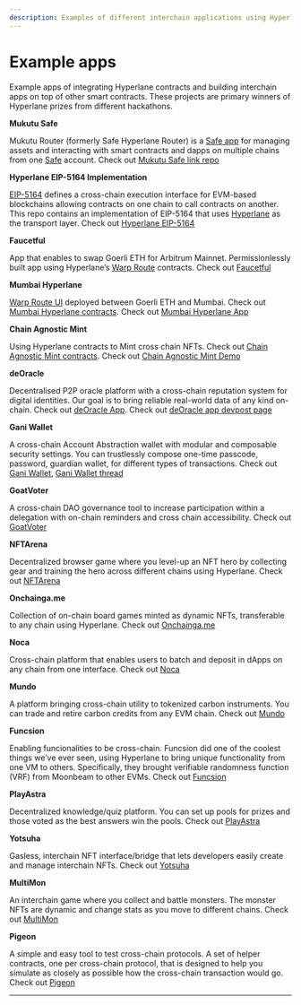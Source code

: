 ```yaml
---
description: Examples of different interchain applications using Hyperlane
---
```


# Example apps

Example apps of integrating Hyperlane contracts and building interchain apps on top of other smart contracts. These projects are primary winners of Hyperlane prizes from different hackathons.

**Mukutu Safe**

Mukutu Router (formerly Safe Hyperlane Router) is a [Safe app](https://help.gnosis-safe.io/en/articles/4022022-what-are-safe-apps) for managing assets and interacting with smart contracts and dapps on multiple chains from one [Safe](https://app.safe.global/) account. Check out [Mukutu Safe link repo](https://github.com/mukutu-tech/mukutu-safe)

**Hyperlane EIP-5164 Implementation**

[EIP-5164](https://eips.ethereum.org/EIPS/eip-5164) defines a cross-chain execution interface for EVM-based blockchains allowing contracts on one chain to call contracts on another. This repo contains an implementation of EIP-5164 that uses [Hyperlane](https://www.hyperlane.xyz/) as the transport layer. Check out [Hyperlane EIP-5164](https://github.com/davidsemakula/hyperlane-eip-5164)

**Faucetful**

App that enables to swap Goerli ETH for Arbitrum Mainnet. Permissionlessly built app using Hyperlane’s [Warp Route](https://docs.hyperlane.xyz/docs/deploy/deploy-warp-route#warp-route-architecture) contracts. Check out [Faucetful](https://www.faucetful.app/)

**Mumbai Hyperlane**

[Warp Route UI](../deploy/deploy-warp-route/) deployed between Goerli ETH and Mumbai. Check out [Mumbai Hyperlane contracts](https://github.com/0xminer11/mumbai-hyperlane). Check out [Mumbai Hyperlane App](https://mumbai-hyperlane.vercel.app/)

**Chain Agnostic Mint**

Using Hyperlane contracts to Mint cross chain NFTs. Check out [Chain Agnostic Mint contracts](https://github.com/OxHimanshu/Chain-Agnostic-Mint). Check out [Chain Agnostic Mint Demo](https://www.youtube.com/watch?v=pGCy\_OK50Ps\&ab\_channel=HimanshuGarg)

**deOracle**

Decentralised P2P oracle platform with a cross-chain reputation system for digital identities. Our goal is to bring reliable real-world data of any kind on-chain. Check out [deOracle App](https://deoracle.xyz/). Check out [deOracle app devpost page](https://devpost.com/software/deoracle-xyz)

**Gani Wallet**

A cross-chain Account Abstraction wallet with modular and composable security settings. You can trustlessly compose one-time passcode, password, guardian wallet, for different types of transactions. Check out [Gani Wallet](https://ethglobal.com/showcase/gani-wallet-838so), [Gani Wallet thread](https://twitter.com/onjas\_buidl/status/1590135483287293952?s=20)

**GoatVoter**

A cross-chain DAO governance tool to increase participation within a delegation with on-chain reminders and cross chain accessibility. Check out [GoatVoter](https://ethglobal.com/showcase/goatvoter-88p83)

**NFTArena**

Decentralized browser game where you level-up an NFT hero by collecting gear and training the hero across different chains using Hyperlane. Check out [NFTArena](https://ethglobal.com/showcase/nft-arena-93bvn)

**Onchainga.me**

Collection of on-chain board games minted as dynamic NFTs, transferable to any chain using Hyperlane. Check out [Onchainga.me](https://ethglobal.com/showcase/onchainga-me-fahyu)

**Noca**

Cross-chain platform that enables users to batch and deposit in dApps on any chain from one interface. Check out [Noca](https://ethglobal.com/showcase/noca-9o99z)

**Mundo**

A platform bringing cross-chain utility to tokenized carbon instruments. You can trade and retire carbon credits from any EVM chain. Check out [Mundo](https://ethglobal.com/showcase/mundo-wh4t0)

**Funcsion**

Enabling funcionalities to be cross-chain. Funcsion did one of the coolest things we’ve ever seen, using Hyperlane to bring unique functionality from one VM to others. Specifically, they brought verifiable randomness function (VRF) from Moonbeam to other EVMs. Check out [Funcsion](https://devfolio.co/projects/funcsion-f725)

**PlayAstra**

Decentralized knowledge/quiz platform. You can set up pools for prizes and those voted as the best answers win the pools. Check out [PlayAstra](https://devfolio.co/projects/playastra-0d4c)

**Yotsuha**

Gasless, interchain NFT interface/bridge that lets developers easily create and manage interchain NFTs. Check out [Yotsuha](https://devfolio.co/projects/yotsuhagasless-and-crosschain-interface-9b07)

**MultiMon**

An interchain game where you collect and battle monsters. The monster NFTs are dynamic and change stats as you move to different chains. Check out [MultiMon](https://devfolio.co/projects/multimon-c8c3)

**Pigeon**

A simple and easy tool to test cross-chain protocols. A set of helper contracts, one per cross-chain protocol, that is designed to help you simulate as closely as possible how the cross-chain transaction would go. Check out [Pigeon](https://github.com/exp-table/pigeon#protocols-support)

***
